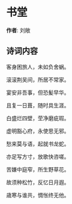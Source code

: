 # 书堂

**作者**: 刘敞

## 诗词内容

客身困旅人，未如负舍蜗。

滚滚荆吴间，所居不常家。

宴安非吾事，但恐髪早华。

且复一日葺，随时具生涯。

白盛烂四壁，茔净磨疵瑕。

虚明豁心府，永使思无邪。

愁来莫与语，起就书龙蛇。

亦足写方寸，放歌快咨嗟。

苦嫌中庭窄，所生野草花。

故须种松竹，反忆日月遐。

歳寒与谁共，惆怅终无他。

